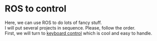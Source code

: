 ROS to control
====================================
Here, we can use ROS to do lots of fancy stuff.
<br> 
I will put several projects in sequence. Please, follow the order.
<br>
First, we will turn to [keyboard control](https://github.com/Shicheng-Liu/parrot_PSU/tree/master/control%20a%20physical%20drone/indigo/keyboard%20control) which is cool and easy to handle.
